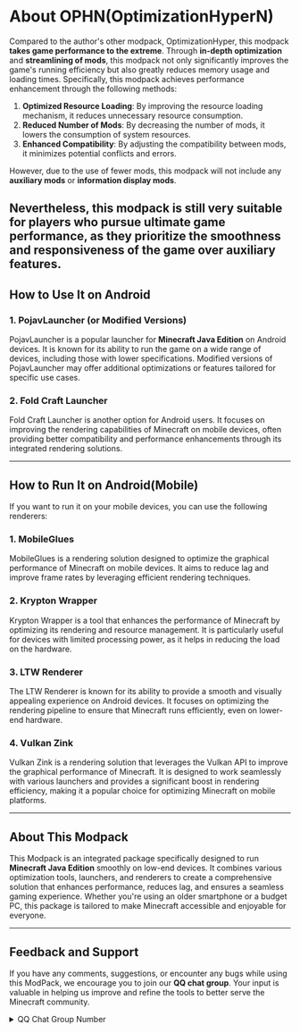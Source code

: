 # About OPHN(OptimizationHyperN)
Compared to the author's other modpack, OptimizationHyper, this modpack **takes game performance to the extreme**. Through **in-depth optimization** and **streamlining of mods**, this modpack not only significantly improves the game's running efficiency but also greatly reduces memory usage and loading times. Specifically, this modpack achieves performance enhancement through the following methods:

1. **Optimized Resource Loading**: By improving the resource loading mechanism, it reduces unnecessary resource consumption.
2. **Reduced Number of Mods**: By decreasing the number of mods, it lowers the consumption of system resources.
3. **Enhanced Compatibility**: By adjusting the compatibility between mods, it minimizes potential conflicts and errors.

However, due to the use of fewer mods, this modpack will not include any **auxiliary mods** or **information display mods**.

Nevertheless, this modpack is still very suitable for players who pursue ultimate game performance, as they prioritize the smoothness and responsiveness of the game over auxiliary features.
---

## How to Use It on Android

### 1. PojavLauncher (or Modified Versions)
PojavLauncher is a popular launcher for **Minecraft Java Edition** on Android devices. It is known for its ability to run the game on a wide range of devices, including those with lower specifications. Modified versions of PojavLauncher may offer additional optimizations or features tailored for specific use cases.

### 2. Fold Craft Launcher
Fold Craft Launcher is another option for Android users. It focuses on improving the rendering capabilities of Minecraft on mobile devices, often providing better compatibility and performance enhancements through its integrated rendering solutions.

---

## How to Run It on Android(Mobile)
If you want to run it on your mobile devices, you can use the following renderers:
### 1. MobileGlues
MobileGlues is a rendering solution designed to optimize the graphical performance of Minecraft on mobile devices. It aims to reduce lag and improve frame rates by leveraging efficient rendering techniques.

### 2. Krypton Wrapper
Krypton Wrapper is a tool that enhances the performance of Minecraft by optimizing its rendering and resource management. It is particularly useful for devices with limited processing power, as it helps in reducing the load on the hardware.

### 3. LTW Renderer
The LTW Renderer is known for its ability to provide a smooth and visually appealing experience on Android devices. It focuses on optimizing the rendering pipeline to ensure that Minecraft runs efficiently, even on lower-end hardware.

### 4. Vulkan Zink
Vulkan Zink is a rendering solution that leverages the Vulkan API to improve the graphical performance of Minecraft. It is designed to work seamlessly with various launchers and provides a significant boost in rendering efficiency, making it a popular choice for optimizing Minecraft on mobile platforms.

---

## About This Modpack

This Modpack is an integrated package specifically designed to run **Minecraft Java Edition** smoothly on low-end devices. It combines various optimization tools, launchers, and renderers to create a comprehensive solution that enhances performance, reduces lag, and ensures a seamless gaming experience. Whether you're using an older smartphone or a budget PC, this package is tailored to make Minecraft accessible and enjoyable for everyone.

---

## Feedback and Support

If you have any comments, suggestions, or encounter any bugs while using this ModPack, we encourage you to join our **QQ chat group**. Your input is valuable in helping us improve and refine the tools to better serve the Minecraft community.

<details>
<summary>QQ Chat Group Number</summary>

This is the number of our QQ chat group

```
979440529
```


</details>



